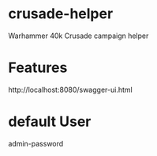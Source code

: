# crusade-helper
Warhammer 40k Crusade campaign helper

# Features
http://localhost:8080/swagger-ui.html

# default User
admin-password
